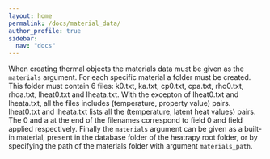 ```yaml
---
layout: home
permalink: /docs/material_data/
author_profile: true
sidebar:
  nav: "docs"
---
```


When creating thermal objects the materials data must be given as the ```materials``` argument. For each specific material a folder must be created. This folder must contain 6 files: k0.txt, ka.txt, cp0.txt, cpa.txt, rho0.txt, rhoa.txt, lheat0.txt and lheata.txt. With the excepton of lheat0.txt and lheata.txt, all the files includes (temperature, property value) pairs. lheat0.txt and lheata.txt lists all the (temperature, latent heat values) pairs. The 0 and a at the end of the filenames correspond to field 0 and field applied respectively. Finally the ```materials``` argument can be given as a built-in material, present in the database folder of the heatrapy root folder, or by specifying the path of the materials folder with argument ```materials_path```.

